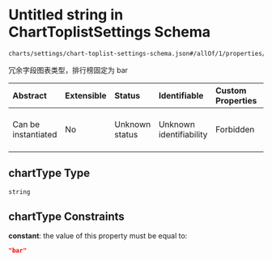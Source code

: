 # Untitled string in ChartToplistSettings Schema

```txt
charts/settings/chart-toplist-settings-schema.json#/allOf/1/properties/chartType
```

冗余字段图表类型，排行榜固定为 bar

| Abstract            | Extensible | Status         | Identifiable            | Custom Properties | Additional Properties | Access Restrictions | Defined In                                                                                                               |
| :------------------ | :--------- | :------------- | :---------------------- | :---------------- | :-------------------- | :------------------ | :----------------------------------------------------------------------------------------------------------------------- |
| Can be instantiated | No         | Unknown status | Unknown identifiability | Forbidden         | Allowed               | none                | [chart-toplist-settings-schema.json\*](../out/charts/settings/chart-toplist-settings-schema.json "open original schema") |

## chartType Type

`string`

## chartType Constraints

**constant**: the value of this property must be equal to:

```json
"bar"
```
